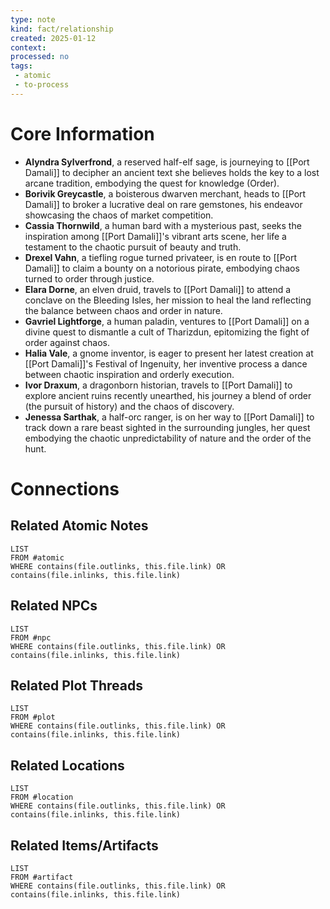 ```yaml
---
type: note
kind: fact/relationship
created: 2025-01-12
context: 
processed: no
tags:
 - atomic
 - to-process
---
```

# Core Information
- **Alyndra Sylverfrond**, a reserved half-elf sage, is journeying to [[Port Damali]] to decipher an ancient text she believes holds the key to a lost arcane tradition, embodying the quest for knowledge (Order).
- **Borivik Greycastle**, a boisterous dwarven merchant, heads to [[Port Damali]] to broker a lucrative deal on rare gemstones, his endeavor showcasing the chaos of market competition.
- **Cassia Thornwild**, a human bard with a mysterious past, seeks the inspiration among [[Port Damali]]'s vibrant arts scene, her life a testament to the chaotic pursuit of beauty and truth.
- **Drexel Vahn**, a tiefling rogue turned privateer, is en route to [[Port Damali]] to claim a bounty on a notorious pirate, embodying chaos turned to order through justice.
- **Elara Dorne**, an elven druid, travels to [[Port Damali]] to attend a conclave on the Bleeding Isles, her mission to heal the land reflecting the balance between chaos and order in nature.
- **Gavriel Lightforge**, a human paladin, ventures to [[Port Damali]] on a divine quest to dismantle a cult of Tharizdun, epitomizing the fight of order against chaos.
- **Halia Vale**, a gnome inventor, is eager to present her latest creation at [[Port Damali]]'s Festival of Ingenuity, her inventive process a dance between chaotic inspiration and orderly execution.
- **Ivor Draxum**, a dragonborn historian, travels to [[Port Damali]] to explore ancient ruins recently unearthed, his journey a blend of order (the pursuit of history) and the chaos of discovery.
- **Jenessa Sarthak**, a half-orc ranger, is on her way to [[Port Damali]] to track down a rare beast sighted in the surrounding jungles, her quest embodying the chaotic unpredictability of nature and the order of the hunt.

# Connections

## Related Atomic Notes
```dataview
LIST
FROM #atomic
WHERE contains(file.outlinks, this.file.link) OR contains(file.inlinks, this.file.link)
```

## Related NPCs
```dataview
LIST
FROM #npc 
WHERE contains(file.outlinks, this.file.link) OR contains(file.inlinks, this.file.link)
```

## Related Plot Threads
```dataview
LIST
FROM #plot  
WHERE contains(file.outlinks, this.file.link) OR contains(file.inlinks, this.file.link)
```

## Related Locations
```dataview
LIST
FROM #location 
WHERE contains(file.outlinks, this.file.link) OR contains(file.inlinks, this.file.link)
```

## Related Items/Artifacts
```dataview
LIST
FROM #artifact 
WHERE contains(file.outlinks, this.file.link) OR contains(file.inlinks, this.file.link)
```
